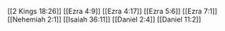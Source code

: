 [[2 Kings 18:26]]
[[Ezra 4:9]]
[[Ezra 4:17]]
[[Ezra 5:6]]
[[Ezra 7:1]]
[[Nehemiah 2:1]]
[[Isaiah 36:11]]
[[Daniel 2:4]]
[[Daniel 11:2]]
